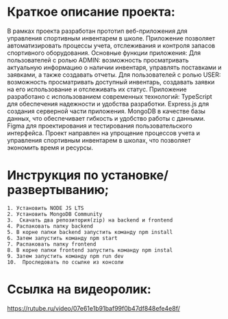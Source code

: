 # Краткое описание проекта: 
В рамках проекта разработан прототип веб-приложения для управления спортивным инвентарем в школе. Приложение позволяет автоматизировать процессы учета, отслеживания и контроля запасов спортивного оборудования.
Основные функции приложения:
Для пользователей с ролью ADMIN: возможность просматривать актуальную информацию о наличии инвентаря, управлять поставками и заявками, а также создавать отчеты.
Для пользователей с ролью USER: возможность просматривать доступный инвентарь, создавать заявки на его использование и отслеживать их статус.
Приложение разработано с использованием современных технологий:
TypeScript для обеспечения надежности и удобства разработки.
Express.js для создания серверной части приложения.
MongoDB в качестве базы данных, что обеспечивает гибкость и удобство работы с данными.
Figma для проектирования и тестирования пользовательского интерфейса.
Проект направлен на упрощение процессов учета и управления спортивным инвентарем в школах, что позволяет экономить время и ресурсы.
# Инструкция по установке/развертыванию; 
    1. Установить NODE JS LTS
    2. Установить MongoDB Community
    3.  Скачать два репозитория(zip) на backend и frontend
    4. Распаковать папку backend
    5. В корне папки backend запустить командy npm install
    6. Затем запустить команду npm start
    7. Распаковать папку frontend
    8. В корне папки frontend запустить командy npm instal
    9. Затем запустить команду npm run dev
    10.  Проследовать по ссылке из консоли
# Ссылка на видеоролик:
https://rutube.ru/video/07e61e1b91baf99f0b47df848efe4e8f/
